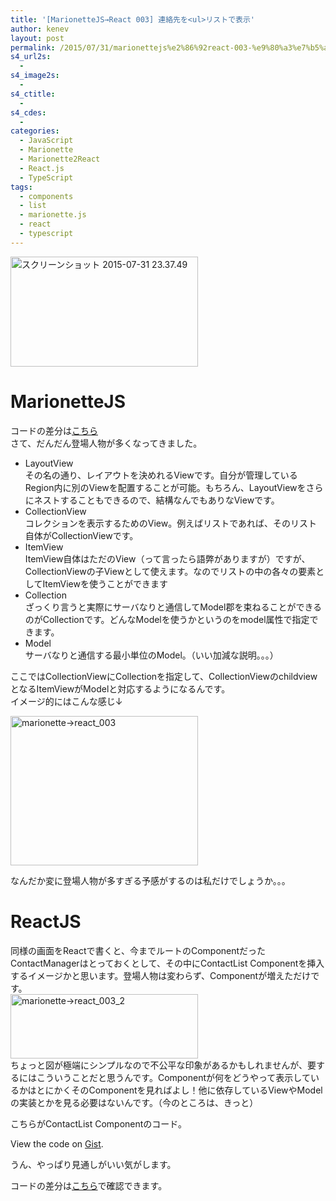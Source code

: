 ```yaml
---
title: '[MarionetteJS→React 003] 連絡先を<ul>リストで表示'
author: kenev
layout: post
permalink: /2015/07/31/marionettejs%e2%86%92react-003-%e9%80%a3%e7%b5%a1%e5%85%88%e3%82%92%e3%83%aa%e3%82%b9%e3%83%88%e3%81%a7%e8%a1%a8%e7%a4%ba/
s4_url2s:
  - 
s4_image2s:
  - 
s4_ctitle:
  - 
s4_cdes:
  - 
categories:
  - JavaScript
  - Marionette
  - Marionette2React
  - React.js
  - TypeScript
tags:
  - components
  - list
  - marionette.js
  - react
  - typescript
---
```

[<img src="http://kenev.net/wp-content/uploads/2015/07/0af5cc775fb565aec5166cb060c0ef2c-300x176.png" alt="スクリーンショット 2015-07-31 23.37.49" width="300" height="176" class="alignnone size-medium wp-image-432" />][1]

# MarionetteJS

コードの差分は[こちら][2]  
さて、だんだん登場人物が多くなってきました。

  * LayoutView  
    その名の通り、レイアウトを決めれるViewです。自分が管理しているRegion内に別のViewを配置することが可能。もちろん、LayoutViewをさらにネストすることもできるので、結構なんでもありなViewです。
  * CollectionView  
    コレクションを表示するためのView。例えばリストであれば、そのリスト自体がCollectionViewです。
  * ItemView  
    ItemView自体はただのView（って言ったら語弊がありますが）ですが、CollectionViewの子Viewとして使えます。なのでリストの中の各々の要素としてItemViewを使うことができます
  * Collection  
    ざっくり言うと実際にサーバなりと通信してModel郡を束ねることができるのがCollectionです。どんなModelを使うかというのをmodel属性で指定できます。
  * Model  
    サーバなりと通信する最小単位のModel。（いい加減な説明。。。）

ここではCollectionViewにCollectionを指定して、CollectionViewのchildviewとなるItemViewがModelと対応するようになるんです。  
イメージ的にはこんな感じ↓

[<img class="alignnone size-medium wp-image-425" src="http://kenev.net/wp-content/uploads/2015/07/ace790fc3a49676bb54a599ae0b73cee-300x239.png" alt="marionette→react_003" width="300" height="239" />][3]

なんだか変に登場人物が多すぎる予感がするのは私だけでしょうか。。。

# ReactJS

同様の画面をReactで書くと、今までルートのComponentだったContactManagerはとっておくとして、その中にContactList Componentを挿入するイメージかと思います。登場人物は変わらず、Componentが増えただけです。  
[<img class="alignnone size-medium wp-image-427" src="http://kenev.net/wp-content/uploads/2015/07/852c43545b02535eaaefd44c249bcf64-300x103.png" alt="marionette→react_003_2" width="300" height="103" />][4]  
ちょっと図が極端にシンプルなので不公平な印象があるかもしれませんが、要するにはこういうことだと思うんです。Componentが何をどうやって表示しているかはとにかくそのComponentを見ればよし！他に依存しているViewやModelの実装とかを見る必要はないんです。（今のところは、きっと）

こちらがContactList Componentのコード。

<div class="oembed-gist">
  <noscript>
    View the code on <a href="https://gist.github.com/kenfdev/4ae8dd727c726cee4685">Gist</a>.
  </noscript>
</div>

うん、やっぱり見通しがいい気がします。

コードの差分は[こちら][5]で確認できます。

 [1]: http://kenev.net/wp-content/uploads/2015/07/0af5cc775fb565aec5166cb060c0ef2c.png
 [2]: https://github.com/davidsulc/marionette-gentle-introduction/commit/a7723dfd04ea5b4523fc0a44b33da2bde553ed5b
 [3]: http://kenev.net/wp-content/uploads/2015/07/ace790fc3a49676bb54a599ae0b73cee.png
 [4]: http://kenev.net/wp-content/uploads/2015/07/852c43545b02535eaaefd44c249bcf64.png
 [5]: https://github.com/kenfdev/reactjs-gentle-introduction/commit/409f70cb783247542709db4ffe8ead4d1cc84546